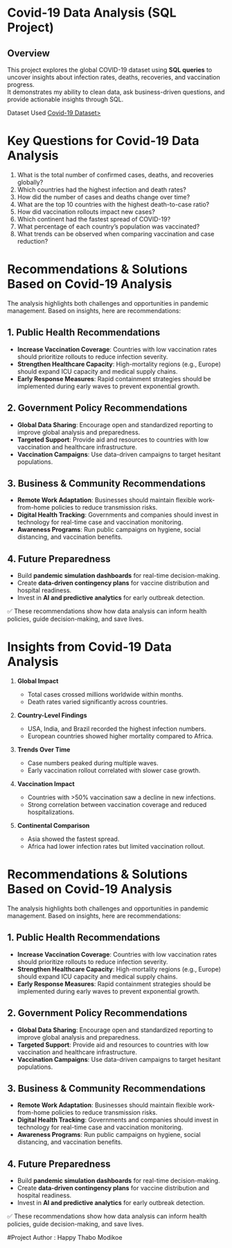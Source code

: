 # Covid-19 Data Analysis (SQL Project)

 ##  Overview
This project explores the global COVID-19 dataset using **SQL queries** to uncover insights about infection rates, deaths, recoveries, and vaccination progress.  
It demonstrates my ability to clean data, ask business-driven questions, and provide actionable insights through SQL.

Dataset Used
<a href="https://github.com/HModikoe-Analytics/covid19-SQL-Analysis/blob/main/Covid-19%20Portfolio-project.sql">Covid-19 Dataset></a>

# Key Questions for Covid-19 Data Analysis

1. What is the total number of confirmed cases, deaths, and recoveries globally?
2. Which countries had the highest infection and death rates?
3. How did the number of cases and deaths change over time?
4. What are the top 10 countries with the highest death-to-case ratio?
5. How did vaccination rollouts impact new cases?
6. Which continent had the fastest spread of COVID-19?
7. What percentage of each country’s population was vaccinated?
8. What trends can be observed when comparing vaccination and case reduction?


# Recommendations & Solutions Based on Covid-19 Analysis

The analysis highlights both challenges and opportunities in pandemic management. Based on insights, here are recommendations:

## 1. Public Health Recommendations
- **Increase Vaccination Coverage**: Countries with low vaccination rates should prioritize rollouts to reduce infection severity.
- **Strengthen Healthcare Capacity**: High-mortality regions (e.g., Europe) should expand ICU capacity and medical supply chains.
- **Early Response Measures**: Rapid containment strategies should be implemented during early waves to prevent exponential growth.

## 2. Government Policy Recommendations
- **Global Data Sharing**: Encourage open and standardized reporting to improve global analysis and preparedness.
- **Targeted Support**: Provide aid and resources to countries with low vaccination and healthcare infrastructure.
- **Vaccination Campaigns**: Use data-driven campaigns to target hesitant populations.

## 3. Business & Community Recommendations
- **Remote Work Adaptation**: Businesses should maintain flexible work-from-home policies to reduce transmission risks.
- **Digital Health Tracking**: Governments and companies should invest in technology for real-time case and vaccination monitoring.
- **Awareness Programs**: Run public campaigns on hygiene, social distancing, and vaccination benefits.

## 4. Future Preparedness
- Build **pandemic simulation dashboards** for real-time decision-making.
- Create **data-driven contingency plans** for vaccine distribution and hospital readiness.
- Invest in **AI and predictive analytics** for early outbreak detection.

✅ These recommendations show how data analysis can inform health policies, guide decision-making, and save lives.



# Insights from Covid-19 Data Analysis

1. **Global Impact**  
   - Total cases crossed millions worldwide within months.  
   - Death rates varied significantly across countries.

2. **Country-Level Findings**  
   - USA, India, and Brazil recorded the highest infection numbers.  
   - European countries showed higher mortality compared to Africa.

3. **Trends Over Time**  
   - Case numbers peaked during multiple waves.  
   - Early vaccination rollout correlated with slower case growth.

4. **Vaccination Impact**  
   - Countries with >50% vaccination saw a decline in new infections.  
   - Strong correlation between vaccination coverage and reduced hospitalizations.

5. **Continental Comparison**  
   - Asia showed the fastest spread.  
   - Africa had lower infection rates but limited vaccination rollout.
  

# Recommendations & Solutions Based on Covid-19 Analysis

The analysis highlights both challenges and opportunities in pandemic management. Based on insights, here are recommendations:

## 1. Public Health Recommendations
- **Increase Vaccination Coverage**: Countries with low vaccination rates should prioritize rollouts to reduce infection severity.
- **Strengthen Healthcare Capacity**: High-mortality regions (e.g., Europe) should expand ICU capacity and medical supply chains.
- **Early Response Measures**: Rapid containment strategies should be implemented during early waves to prevent exponential growth.

## 2. Government Policy Recommendations
- **Global Data Sharing**: Encourage open and standardized reporting to improve global analysis and preparedness.
- **Targeted Support**: Provide aid and resources to countries with low vaccination and healthcare infrastructure.
- **Vaccination Campaigns**: Use data-driven campaigns to target hesitant populations.

## 3. Business & Community Recommendations
- **Remote Work Adaptation**: Businesses should maintain flexible work-from-home policies to reduce transmission risks.
- **Digital Health Tracking**: Governments and companies should invest in technology for real-time case and vaccination monitoring.
- **Awareness Programs**: Run public campaigns on hygiene, social distancing, and vaccination benefits.

## 4. Future Preparedness
- Build **pandemic simulation dashboards** for real-time decision-making.
- Create **data-driven contingency plans** for vaccine distribution and hospital readiness.
- Invest in **AI and predictive analytics** for early outbreak detection.

✅ These recommendations show how data analysis can inform health policies, guide decision-making, and save lives.

#Project Author : Happy Thabo Modikoe


  

